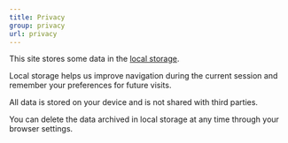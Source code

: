 ```yaml
---
title: Privacy
group: privacy
url: privacy
---
```

This site stores some data in the [local storage](https://developer.mozilla.org/en-US/docs/Web/API/Window/localStorage).

Local storage helps us improve navigation during the current session and remember your preferences for future visits.

All data is stored on your device and is not shared with third parties.

You can delete the data archived in local storage at any time through your browser settings.
